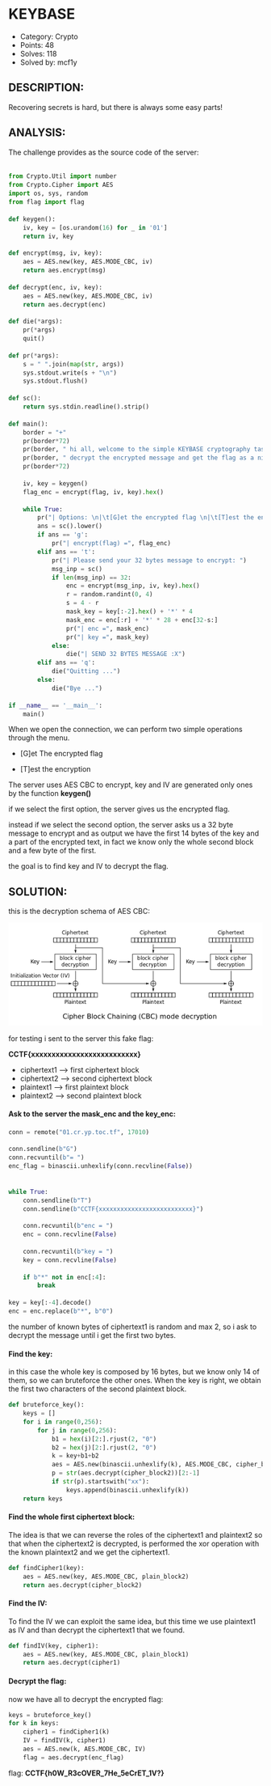 # KEYBASE

*	Category: Crypto
*	Points: 48
*	Solves: 118
*	Solved by: mcf1y

## DESCRIPTION:

Recovering secrets is hard, but there is always some easy parts!

## ANALYSIS:

The challenge provides as the source code of the server:


```python

from Crypto.Util import number
from Crypto.Cipher import AES
import os, sys, random
from flag import flag

def keygen():
	iv, key = [os.urandom(16) for _ in '01']
	return iv, key

def encrypt(msg, iv, key):
	aes = AES.new(key, AES.MODE_CBC, iv)
	return aes.encrypt(msg)

def decrypt(enc, iv, key):
	aes = AES.new(key, AES.MODE_CBC, iv)
	return aes.decrypt(enc)

def die(*args):
	pr(*args)
	quit()

def pr(*args):
	s = " ".join(map(str, args))
	sys.stdout.write(s + "\n")
	sys.stdout.flush()

def sc():
	return sys.stdin.readline().strip()

def main():
	border = "+"
	pr(border*72)
	pr(border, " hi all, welcome to the simple KEYBASE cryptography task, try to    ", border)
	pr(border, " decrypt the encrypted message and get the flag as a nice prize!    ", border)
	pr(border*72)

	iv, key = keygen()
	flag_enc = encrypt(flag, iv, key).hex()

	while True:
		pr("| Options: \n|\t[G]et the encrypted flag \n|\t[T]est the encryption \n|\t[Q]uit")
		ans = sc().lower()
		if ans == 'g':
			pr("| encrypt(flag) =", flag_enc)
		elif ans == 't':
			pr("| Please send your 32 bytes message to encrypt: ")
			msg_inp = sc()
			if len(msg_inp) == 32:
				enc = encrypt(msg_inp, iv, key).hex()
				r = random.randint(0, 4)
				s = 4 - r
				mask_key = key[:-2].hex() + '*' * 4
				mask_enc = enc[:r] + '*' * 28 + enc[32-s:]
				pr("| enc =", mask_enc)
				pr("| key =", mask_key)
			else:
				die("| SEND 32 BYTES MESSAGE :X")
		elif ans == 'q':
			die("Quitting ...")
		else:
			die("Bye ...")

if __name__ == '__main__':
	main()

```

When we open the connection, we can perform two simple operations through the menu.

- [G]et The encrypted flag

- [T]est the encryption

The server uses AES CBC to encrypt, key and IV are generated only ones by the function **keygen()**

if we select the first option, the server gives us the encrypted flag.

instead if we select the second option, the server asks us a 32 byte message to encrypt and as output we have the first 14 bytes of the key and a part of the encrypted text, in fact we know only the whole second block and a few byte of the first.

the goal is to find key and IV to decrypt the flag.

## SOLUTION:

this is the decryption schema of AES CBC:

![](AES_CBC_decryption.png)

for testing i sent to the server this fake flag:

**CCTF{xxxxxxxxxxxxxxxxxxxxxxxxxx}**

* ciphertext1 --> first ciphertext block
* ciphertext2 --> second ciphertext block
* plaintext1 --> first plaintext block
* plaintext2 --> second plaintext block

#### Ask to the server the mask\_enc and the key\_enc:


```python
conn = remote("01.cr.yp.toc.tf", 17010)

conn.sendline(b"G")
conn.recvuntil(b"= ")
enc_flag = binascii.unhexlify(conn.recvline(False))


while True:
    conn.sendline(b"T")
    conn.sendline(b"CCTF{xxxxxxxxxxxxxxxxxxxxxxxxxx}")

    conn.recvuntil(b"enc = ")
    enc = conn.recvline(False)

    conn.recvuntil(b"key = ")
    key = conn.recvline(False)

    if b"*" not in enc[:4]:
        break

key = key[:-4].decode()
enc = enc.replace(b"*", b"0")
```

the number of known bytes of ciphertext1 is random and max 2, so i ask to decrypt the message until i get the first two bytes.

#### Find the key:

in this case the whole key is composed by 16 bytes, but we know only 14 of them, so we can bruteforce the other ones.
When the key is right, we obtain the first two characters of the second plaintext block.

```python
def bruteforce_key():
    keys = []
    for i in range(0,256):
        for j in range(0,256):
            b1 = hex(i)[2:].rjust(2, "0")
            b2 = hex(j)[2:].rjust(2, "0")
            k = key+b1+b2
            aes = AES.new(binascii.unhexlify(k), AES.MODE_CBC, cipher_block1)
            p = str(aes.decrypt(cipher_block2))[2:-1]
            if str(p).startswith("xx"):
                keys.append(binascii.unhexlify(k))
    return keys
```

#### Find the whole first ciphertext block:

The idea is that we can reverse the roles of the ciphertext1 and plaintext2 so that when the ciphertext2 is decrypted, is performed the xor operation with the known plaintext2 and we get the ciphertext1.

```python
def findCipher1(key):
    aes = AES.new(key, AES.MODE_CBC, plain_block2)
    return aes.decrypt(cipher_block2)
```

#### Find the IV:

To find the IV we can exploit the same idea, but this time we use plaintext1 as IV and than decrypt the ciphertext1 that we found.

```python
def findIV(key, cipher1):
    aes = AES.new(key, AES.MODE_CBC, plain_block1)
    return aes.decrypt(cipher1)
```


#### Decrypt the flag:

now we have all to decrypt the encrypted flag:

```python
keys = bruteforce_key()
for k in keys:
    cipher1 = findCipher1(k)
    IV = findIV(k, cipher1)
    aes = AES.new(k, AES.MODE_CBC, IV)
    flag = aes.decrypt(enc_flag)
```

flag: **CCTF{h0W_R3cOVER_7He_5eCrET_1V?}**








